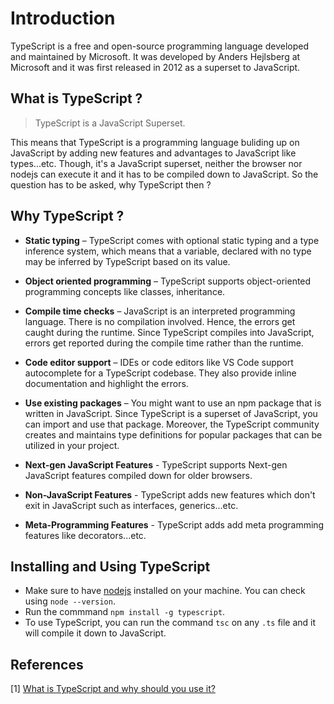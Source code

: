 # Introduction

TypeScript is a free and open-source programming language developed and maintained by Microsoft. It was developed by Anders Hejlsberg at Microsoft and it was first released in 2012 as a superset to JavaScript.

## What is TypeScript ?

> TypeScript is a JavaScript Superset.

This means that TypeScript is a programming language buliding up on JavaScript by adding new features and advantages
to JavaScript like types...etc. Though, it's a JavaScript superset, neither the browser nor nodejs can execute it and
it has to be compiled down to JavaScript. So the question has to be asked, why TypeScript then ?

## Why TypeScript ?

- **Static typing** – TypeScript comes with optional static typing and a type inference system, which means that a variable, declared with no type may be inferred by TypeScript based on its value.

- **Object oriented programming** – TypeScript supports object-oriented programming concepts like classes, inheritance.

- **Compile time checks** – JavaScript is an interpreted programming language. There is no compilation involved. Hence, the errors get caught during the runtime. Since TypeScript compiles into JavaScript, errors get reported during the compile time rather than the runtime.

- **Code editor support** – IDEs or code editors like VS Code support autocomplete for a TypeScript codebase. They also provide inline documentation and highlight the errors.

- **Use existing packages** – You might want to use an npm package that is written in JavaScript. Since TypeScript is a superset of JavaScript, you can import and use that package. Moreover, the TypeScript community creates and maintains type definitions for popular packages that can be utilized in your project.

- **Next-gen JavaScript Features** - TypeScript supports Next-gen JavaScript features compiled down for older browsers.

- **Non-JavaScript Features** - TypeScript adds new features which don't exit in JavaScript such as interfaces, generics...etc.

- **Meta-Programming Features** - TypeScript adds add meta programming features like decorators...etc.

## Installing and Using TypeScript

- Make sure to have [nodejs](https://nodejs.org) installed on your machine. You can check using `node --version`.
- Run the commmand `npm install -g typescript`.
- To use TypeScript, you can run the command `tsc` on any `.ts` file and it will compile it down to JavaScript.

## References

[1] [What is TypeScript and why should you use it?](https://www.contentful.com/blog/what-is-typescript-and-why-should-you-use-it/)

